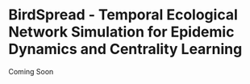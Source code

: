 # BirdSpread - Temporal Ecological Network Simulation for Epidemic Dynamics and Centrality Learning

Coming Soon
